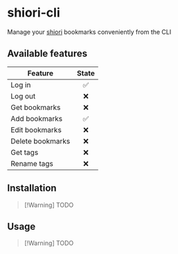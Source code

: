 # shiori-cli

Manage your [shiori](https://github.com/go-shiori/shiori) bookmarks conveniently from the CLI

## Available features

| Feature          | State |
| ---------------- | :---: |
| Log in           |  ✅   |
| Log out          |  ❌   |
| Get bookmarks    |  ❌   |
| Add bookmarks    |  ✅   |
| Edit bookmarks   |  ❌   |
| Delete bookmarks |  ❌   |
| Get tags         |  ❌   |
| Rename tags      |  ❌   |

## Installation

> [!Warning] TODO

## Usage

> [!Warning] TODO
